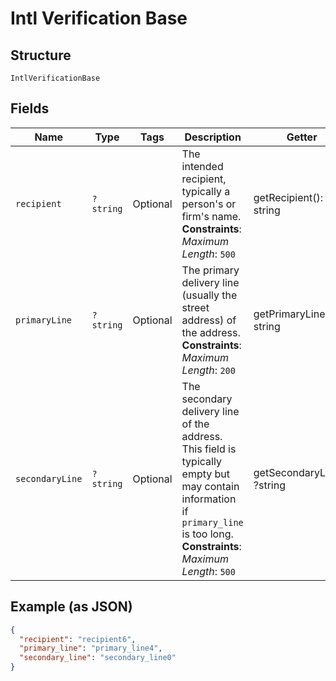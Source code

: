 
# Intl Verification Base

## Structure

`IntlVerificationBase`

## Fields

| Name | Type | Tags | Description | Getter | Setter |
|  --- | --- | --- | --- | --- | --- |
| `recipient` | `?string` | Optional | The intended recipient, typically a person's or firm's name.<br>**Constraints**: *Maximum Length*: `500` | getRecipient(): ?string | setRecipient(?string recipient): void |
| `primaryLine` | `?string` | Optional | The primary delivery line (usually the street address) of the address.<br>**Constraints**: *Maximum Length*: `200` | getPrimaryLine(): ?string | setPrimaryLine(?string primaryLine): void |
| `secondaryLine` | `?string` | Optional | The secondary delivery line of the address. This field is typically empty but may contain information if `primary_line` is too long.<br>**Constraints**: *Maximum Length*: `500` | getSecondaryLine(): ?string | setSecondaryLine(?string secondaryLine): void |

## Example (as JSON)

```json
{
  "recipient": "recipient6",
  "primary_line": "primary_line4",
  "secondary_line": "secondary_line0"
}
```

